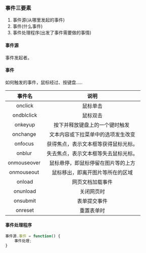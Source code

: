 ### 事件三要素
1. 事件源(从哪里发起的事件)
2. 事件(什么事件)
3. 事件处理程序(出发了事件需要做的事情)

#### 事件源
事件发起者。

#### 事件
如何触发的事件，鼠标经过、按键盘.....

| 事件名       | 说明 |
| :---: | :---: |
| onclick     | 鼠标单击 |
| ondblclick  | 鼠标双击 |
| onkeyup     | 按下并释放键盘上的一个键时触发  |
| onchange    | 文本内容或下拉菜单中的选项发生改变 |
| onfocus     | 获得焦点，表示文本框等获得鼠标光标。 |
| onblur      | 失去焦点，表示文本框等失去鼠标光标。 |
| onmouseover | 鼠标悬停，即鼠标停留在图片等的上方 |
| onmouseout  | 鼠标移出，即离开图片等所在的区域 |
| onload      | 网页文档加载事件 |
| onunload    | 关闭网页时 |
| onsubmit    | 表单提交事件 |
| onreset     | 重置表单时 |

#### 事件处理程序
```js
事件源.事件 = function() {
    事件处理;
}
```